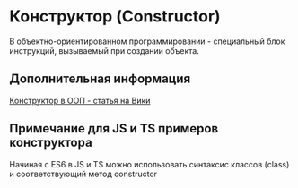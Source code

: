 # Конструктор (Constructor)

В объектно-ориентированном программировании - специальный блок инструкций, вызываемый при создании объекта.

## Дополнительная информация

[Конструктор в ООП - статья на Вики](<https://ru.wikipedia.org/wiki/%D0%9A%D0%BE%D0%BD%D1%81%D1%82%D1%80%D1%83%D0%BA%D1%82%D0%BE%D1%80_(%D0%BE%D0%B1%D1%8A%D0%B5%D0%BA%D1%82%D0%BD%D0%BE-%D0%BE%D1%80%D0%B8%D0%B5%D0%BD%D1%82%D0%B8%D1%80%D0%BE%D0%B2%D0%B0%D0%BD%D0%BD%D0%BE%D0%B5_%D0%BF%D1%80%D0%BE%D0%B3%D1%80%D0%B0%D0%BC%D0%BC%D0%B8%D1%80%D0%BE%D0%B2%D0%B0%D0%BD%D0%B8%D0%B5)>)

## Примечание для JS и TS примеров конструктора

Начиная с ES6 в JS и TS можно использовать синтаксис классов (class) и
соответствующий метод constructor

